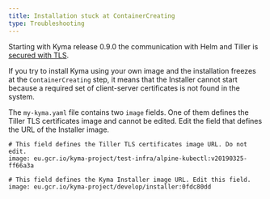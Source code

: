 ```yaml
---
title: Installation stuck at ContainerCreating
type: Troubleshooting
---
```


Starting with Kyma release 0.9.0 the communication with Helm and Tiller is [secured with TLS](components/security/#details-tls-in-tiller).

If you try to install Kyma using your own image and the installation freezes at the `ContainerCreating` step, it means that the Installer cannot start because a required set of client-server certificates is not found in the system.

The `my-kyma.yaml` file contains two `image` fields. One of them defines the Tiller TLS certificates image and cannot be edited. Edit the field that defines the URL of the Installer image.

```
# This field defines the Tiller TLS certificates image URL. Do not edit.
image: eu.gcr.io/kyma-project/test-infra/alpine-kubectl:v20190325-ff66a3a

# This field defines the Kyma Installer image URL. Edit this field.
image: eu.gcr.io/kyma-project/develop/installer:0fdc80dd
```
